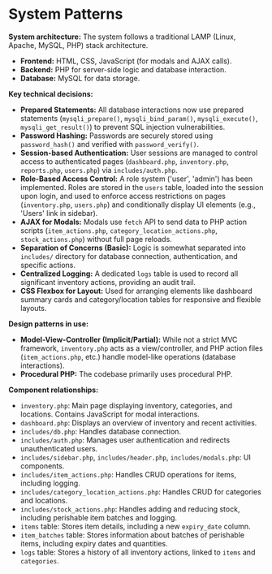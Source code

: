 # System Patterns

**System architecture:**
The system follows a traditional LAMP (Linux, Apache, MySQL, PHP) stack architecture.
- **Frontend:** HTML, CSS, JavaScript (for modals and AJAX calls).
- **Backend:** PHP for server-side logic and database interaction.
- **Database:** MySQL for data storage.

**Key technical decisions:**
- **Prepared Statements:** All database interactions now use prepared statements (`mysqli_prepare()`, `mysqli_bind_param()`, `mysqli_execute()`, `mysqli_get_result()`) to prevent SQL injection vulnerabilities.
- **Password Hashing:** Passwords are securely stored using `password_hash()` and verified with `password_verify()`.
- **Session-based Authentication:** User sessions are managed to control access to authenticated pages (`dashboard.php`, `inventory.php`, `reports.php`, `users.php`) via `includes/auth.php`.
- **Role-Based Access Control:** A role system ('user', 'admin') has been implemented. Roles are stored in the `users` table, loaded into the session upon login, and used to enforce access restrictions on pages (`inventory.php`, `users.php`) and conditionally display UI elements (e.g., 'Users' link in sidebar).
- **AJAX for Modals:** Modals use `fetch` API to send data to PHP action scripts (`item_actions.php`, `category_location_actions.php`, `stock_actions.php`) without full page reloads.
- **Separation of Concerns (Basic):** Logic is somewhat separated into `includes/` directory for database connection, authentication, and specific actions.
- **Centralized Logging:** A dedicated `logs` table is used to record all significant inventory actions, providing an audit trail.
- **CSS Flexbox for Layout:** Used for arranging elements like dashboard summary cards and category/location tables for responsive and flexible layouts.

**Design patterns in use:**
- **Model-View-Controller (Implicit/Partial):** While not a strict MVC framework, `inventory.php` acts as a view/controller, and PHP action files (`item_actions.php`, etc.) handle model-like operations (database interactions).
- **Procedural PHP:** The codebase primarily uses procedural PHP.

**Component relationships:**
- `inventory.php`: Main page displaying inventory, categories, and locations. Contains JavaScript for modal interactions.
- `dashboard.php`: Displays an overview of inventory and recent activities.
- `includes/db.php`: Handles database connection.
- `includes/auth.php`: Manages user authentication and redirects unauthenticated users.
- `includes/sidebar.php`, `includes/header.php`, `includes/modals.php`: UI components.
- `includes/item_actions.php`: Handles CRUD operations for items, including logging.
- `includes/category_location_actions.php`: Handles CRUD for categories and locations.
- `includes/stock_actions.php`: Handles adding and reducing stock, including perishable item batches and logging.
- `items` table: Stores item details, including a new `expiry_date` column.
- `item_batches` table: Stores information about batches of perishable items, including expiry dates and quantities.
- `logs` table: Stores a history of all inventory actions, linked to `items` and `categories`.
